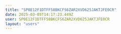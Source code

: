 ```yaml
---
title: "SP0E12F1DTFF58BKCFS6ZAR2XVD625JAKTJFE0CR"
date: 2025-03-05T14:17:23.449Z
user: SP0E12F1DTFF58BKCFS6ZAR2XVD625JAKTJFE0CR
layout: "users"
---
```

    